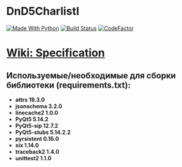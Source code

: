 # DnD5CharlistI
[![Made With Python](https://camo.githubusercontent.com/66bcc473eef72296e18309e55791f886004574cb/68747470733a2f2f696d672e736869656c64732e696f2f62616467652f4d616465253230776974682d507974686f6e2d2532334646443234323f6c6f676f3d707974686f6e266c6f676f436f6c6f723d7768697465)](https://www.python.org/)
[![Build Status](https://travis-ci.org/MangriMen/DnD5CharlistI.svg?branch=master)](https://travis-ci.org/MangriMen/DnD5CharlistI)
[![CodeFactor](https://www.codefactor.io/repository/github/mangrimen/dnd5charlisti/badge/master)](https://www.codefactor.io/repository/github/mangrimen/dnd5charlisti/overview/master)

# [Wiki: Specification](https://github.com/MangriMen/DnD5CharlistI/wiki#specification)

## Используемые/необходимые для сборки библиотеки (requirements.txt):
* **attrs 19.3.0**
* **jsonschema 3.2.0**
* **linecache2 1.0.0**
* **PyQt5 5.14.2**
* **PyQt5-sip 12.7.2**
* **PyQt5-stubs 5.14.2.2**
* **pyrsistent 0.16.0**
* **six 1.14.0**
* **traceback2 1.4.0**
* **unittest2 1.1.0**
